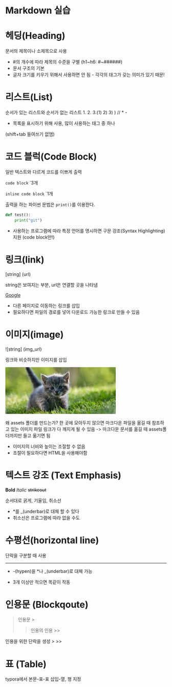 # Markdown 실습 



# 헤딩(Heading)  #

문서의 제목이나 소제목으로 사용

- #의 개수에 따라 제목의 수준을 구별 (h1~h6: #~######)
- 문서 구조의 기본
- 글자 크기를 키우기 위해서 사용하면 안 됨 - 각각의 태그가 갖는 의미가 있기 때문!

# 리스트(List) 

순서가 있는 리스트와 순서가 없는 리스트 1. 2. 3.(1) 2) 3) ) // * -

- 목록을 표시하기 위해 사용, 많이 사용하는 태그 중 하나 

(shift+tab 들여쓰기 없앰)

# 코드 블럭(Code Block)

일반 텍스트와 다르게 코드를 이쁘게 출력

 ```code block``` `3개

`inline code block` `1개

출력을 하는 파이썬 문법은 `print()`를 이용한다.

```python
def test():
    print("git")
```

- 사용하는 프로그램에 따라 특정 언어를 명시하면 구문 강조(Syntax Highlighting) 지원 (code block만!)

# 링크(link)

[string] (url)

string은 보여지는 부분, url은 연결할 곳을 나타냄

[Google](https://www.google.com)

- 다른 페이지로 이동하는 링크를 삽입
- 필요하다면 파일의 경로를 넣어 다운로드 가능한 링크로 만들 수 있음

# 이미지(image)

![string] (img_url)

링크와 비슷하지만 이미지를 삽입

![고양이](markdown.assets/cat.jpg)

왜 assets 폴더를 만드는가? 한 곳에 모아두지 않으면 마크다운 파일을 옮길 때 참조하고 있는 이미지 파일 링크가 다 깨지게 될 수 있음 -> 마크다운 문서를 옮길 때 assets폴더까지만 들고 옮기면 됨

- 이미지의 너비와 높이는 조절할 수 없음
- 조절이 필요하다면 HTML을 사용해야함

# 텍스트 강조 (Text Emphasis)

**Bold** *Italic* ~~strikeout~~

순서대로 굵게, 기울임, 취소선

- *를 _(underbar)로 대체 할 수 있다
- 취소선은 프로그램에 따라 없을 수도

# 수평선(horizontal line)

단락을 구분할 때 사용

---

- -(hypen)을 *나 _(underbar)로 대체 가능

- 3개 이상만 적으면 똑같이 작동

# 인용문 (Blockqoute)

> 인용문 >
>
> > 인용의 인용 >>

인용을 위한 단락을 생성 > >>

# 표 (Table)

typora에서 본문-표-표 삽입-열, 행 지정